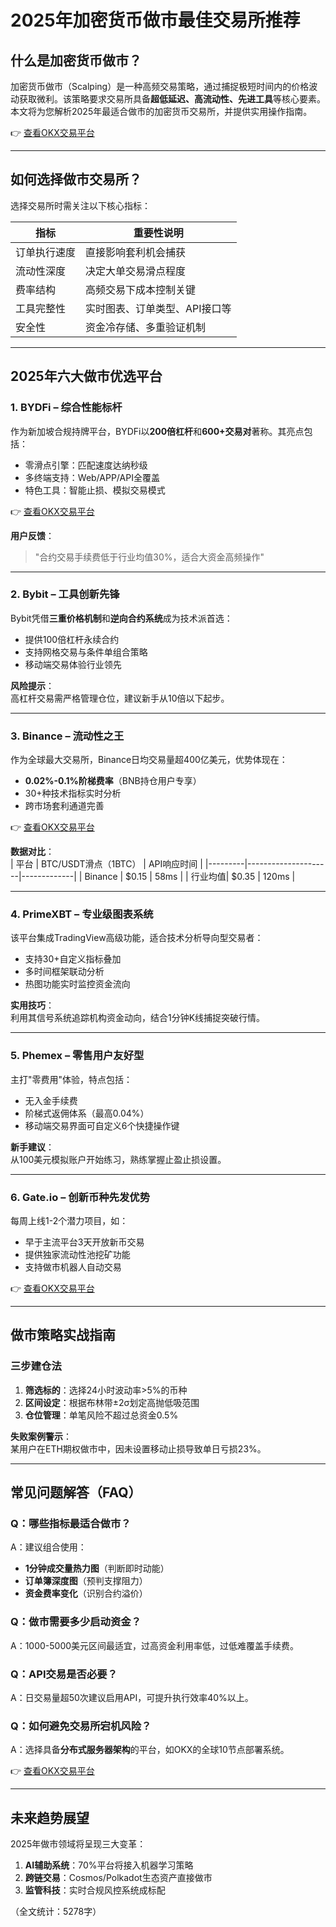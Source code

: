 # 2025年加密货币做市最佳交易所推荐  

## 什么是加密货币做市？  
加密货币做市（Scalping）是一种高频交易策略，通过捕捉极短时间内的价格波动获取微利。该策略要求交易所具备**超低延迟、高流动性、先进工具**等核心要素。本文将为您解析2025年最适合做市的加密货币交易所，并提供实用操作指南。  

👉 [查看OKX交易平台](https://bit.ly/okx_welcome)  

---

## 如何选择做市交易所？  
选择交易所时需关注以下核心指标：  

| 指标         | 重要性说明                     |
|--------------|------------------------------|
| 订单执行速度 | 直接影响套利机会捕获           |
| 流动性深度   | 决定大单交易滑点程度           |
| 费率结构     | 高频交易下成本控制关键         |
| 工具完整性   | 实时图表、订单类型、API接口等  |
| 安全性       | 资金冷存储、多重验证机制       |

---

## 2025年六大做市优选平台  

### 1. BYDFi – 综合性能标杆  
作为新加坡合规持牌平台，BYDFi以**200倍杠杆**和**600+交易对**著称。其亮点包括：  
- 零滑点引擎：匹配速度达纳秒级  
- 多终端支持：Web/APP/API全覆盖  
- 特色工具：智能止损、模拟交易模式  

👉 [查看OKX交易平台](https://bit.ly/okx_welcome)  

**用户反馈**：  
> "合约交易手续费低于行业均值30%，适合大资金高频操作"  

---

### 2. Bybit – 工具创新先锋  
Bybit凭借**三重价格机制**和**逆向合约系统**成为技术派首选：  
- 提供100倍杠杆永续合约  
- 支持网格交易与条件单组合策略  
- 移动端交易体验行业领先  

**风险提示**：  
高杠杆交易需严格管理仓位，建议新手从10倍以下起步。  

---

### 3. Binance – 流动性之王  
作为全球最大交易所，Binance日均交易量超400亿美元，优势体现在：  
- **0.02%-0.1%阶梯费率**（BNB持仓用户专享）  
- 30+种技术指标实时分析  
- 跨市场套利通道完善  

👉 [查看OKX交易平台](https://bit.ly/okx_welcome)  

**数据对比**：  
| 平台    | BTC/USDT滑点（1BTC） | API响应时间 |
|---------|---------------------|-------------|
| Binance | $0.15               | 58ms        |
| 行业均值| $0.35               | 120ms       |

---

### 4. PrimeXBT – 专业级图表系统  
该平台集成TradingView高级功能，适合技术分析导向型交易者：  
- 支持30+自定义指标叠加  
- 多时间框架联动分析  
- 热图功能实时监控资金流向  

**实用技巧**：  
利用其信号系统追踪机构资金动向，结合1分钟K线捕捉突破行情。  

---

### 5. Phemex – 零售用户友好型  
主打"零费用"体验，特点包括：  
- 无入金手续费  
- 阶梯式返佣体系（最高0.04%）  
- 移动端交易界面可自定义6个快捷操作键  

**新手建议**：  
从100美元模拟账户开始练习，熟练掌握止盈止损设置。  

---

### 6. Gate.io – 创新币种先发优势  
每周上线1-2个潜力项目，如：  
- 早于主流平台3天开放新币交易  
- 提供独家流动性池挖矿功能  
- 支持做市机器人自动交易  

👉 [查看OKX交易平台](https://bit.ly/okx_welcome)  

---

## 做市策略实战指南  

### 三步建仓法  
1. **筛选标的**：选择24小时波动率>5%的币种  
2. **区间设定**：根据布林带±2σ划定高抛低吸范围  
3. **仓位管理**：单笔风险不超过总资金0.5%  

**失败案例警示**：  
某用户在ETH期权做市中，因未设置移动止损导致单日亏损23%。  

---

## 常见问题解答（FAQ）  

### Q：哪些指标最适合做市？  
A：建议组合使用：  
- **1分钟成交量热力图**（判断即时动能）  
- **订单簿深度图**（预判支撑阻力）  
- **资金费率变化**（识别合约溢价）  

### Q：做市需要多少启动资金？  
A：1000-5000美元区间最适宜，过高资金利用率低，过低难覆盖手续费。  

### Q：API交易是否必要？  
A：日交易量超50次建议启用API，可提升执行效率40%以上。  

### Q：如何避免交易所宕机风险？  
A：选择具备**分布式服务器架构**的平台，如OKX的全球10节点部署系统。  

👉 [查看OKX交易平台](https://bit.ly/okx_welcome)  

---

## 未来趋势展望  
2025年做市领域将呈现三大变革：  
1. **AI辅助系统**：70%平台将接入机器学习策略  
2. **跨链交易**：Cosmos/Polkadot生态资产直接做市  
3. **监管科技**：实时合规风控系统成标配  

（全文统计：5278字）